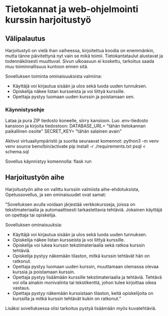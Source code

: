 # Tietokannat ja web-ohjelmointi kurssin harjoitustyö

## Välipalautus

Harjoitustyö on vielä ihan vaiheessa, kirjoitettua koodia on enemmänkin, mutta tänne päivitettynä nyt vain se mikä toimii. Tietokantataulut alustavat ja todennäköisesti muuttuvat. Sivun ulkoasuun ei koskettu, tarkoitus saada muu toiminnallisuus kuntoon ennen sitä.

Sovelluksen toiminta ominaisuuksista valmiina:
 - Käyttäjä voi kirjautua sisään ja ulos sekä luoda uuden tunnuksen.   
 - Opiskelija näkee listan kursseista ja voi liittyä kurssille.   
 - Opettaja pystyy luomaan uuden kurssin ja poistamaan sen.


### Käynnistysohje

Lataa ja pura ZIP tiedosto koneelle, siirry kansioon. Luo .env-tiedosto kansioon ja kirjoita tiedostoon:
DATABASE_URL= "tähän tietokannan paikallinen osoite"
SECRET_KEY= "tähän salainen avain"

Aktivoi virtuaaliympäristö ja suorita seuraavat komennot:
python3 -m venv venv
source benv/bin/activate
pip install -r ./requirements.txt
psql < schema.sql

Sovellus käynnistyy komennolla:
flask run


## Harjoitustyön aihe

Harjoitustyön aihe on valittu kurssiin valmiista aihe-ehdotuksista, Opetussovellus, ja sen ominaisuudet ovat samat:

"Sovelluksen avulla voidaan järjestää verkkokursseja, joissa on tekstimateriaalia ja automaattisesti tarkastettavia tehtäviä. Jokainen käyttäjä on opettaja tai opiskelija.

Sovelluksen ominaisuuksia:

- Käyttäjä voi kirjautua sisään ja ulos sekä luoda uuden tunnuksen.
- Opiskelija näkee listan kursseista ja voi liittyä kurssille.
- Opiskelija voi lukea kurssin tekstimateriaalia sekä ratkoa kurssin tehtäviä.
- Opiskelija pystyy näkemään tilaston, mitkä kurssin tehtävät hän on ratkonut.
- Opettaja pystyy luomaan uuden kurssin, muuttamaan olemassa olevaa kurssia ja poistamaan kurssin.
- Opettaja pystyy lisäämään kurssille tekstimateriaalia ja tehtäviä. Tehtävä voi olla ainakin monivalinta tai tekstikenttä, johon tulee kirjoittaa oikea vastaus.
- Opettaja pystyy näkemään kurssistaan tilaston, keitä opiskelijoita on kurssilla ja mitkä kurssin tehtävät kukin on ratkonut."

Lisäksi sovelluksessa olisi tarkoitus pystyä lisäämään myös kuvatehtäviä.
